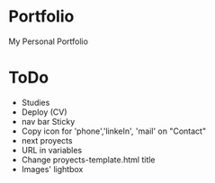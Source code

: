 # Portfolio
My Personal Portfolio

# ToDo
- Studies
- Deploy (CV)
- nav bar Sticky
- Copy icon for 'phone','linkeIn', 'mail' on "Contact"
- next proyects
- URL in variables
- Change proyects-template.html title
- Images' lightbox
